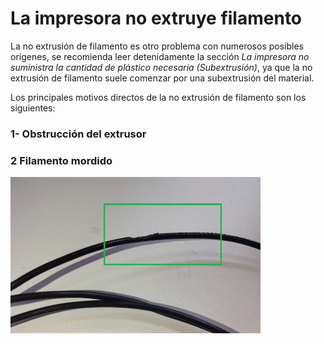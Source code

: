 # La impresora no extruye filamento

La no extrusión de filamento es otro problema con numerosos posibles orígenes, se recomienda leer detenidamente la sección *La impresora no suministra la cantidad de plástico necesaria (Subextrusión)*, ya que la no extrusión de filamento suele comenzar por una subextrusión del material.

Los principales motivos directos de la no extrusión de filamento son los siguientes:


### 1- Obstrucción del extrusor



### 2 Filamento mordido

<img src="fm.JPG" alt="fm" height="250" width="400" align="middle">